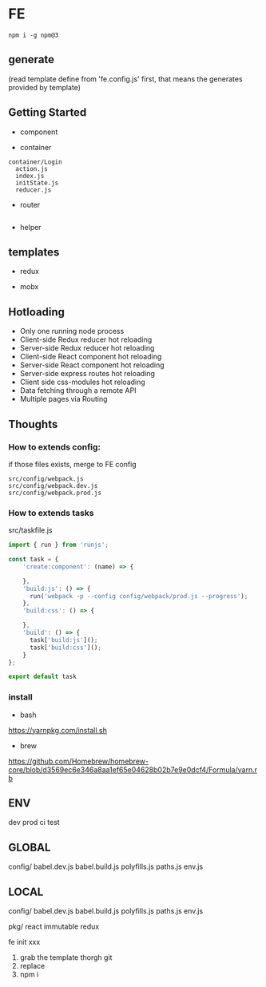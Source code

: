 # FE

`npm i -g npm@3`

## generate

(read template define from 'fe.config.js' first, that means the generates provided by template)

## Getting Started ##

- component

- container

```
container/Login
  action.js
  index.js
  initState.js
  reducer.js
```

- router

```
```

- helper

## templates

- redux

- mobx


## Hotloading

- Only one running node process
- Client-side Redux reducer hot reloading
- Server-side Redux reducer hot reloading
- Client-side React component hot reloading
- Server-side React component hot reloading
- Server-side express routes hot reloading
- Client side css-modules hot reloading
- Data fetching through a remote API
- Multiple pages via Routing

## Thoughts

### How to extends config:

if those files exists, merge to FE config

```
src/config/webpack.js
src/config/webpack.dev.js
src/config/webpack.prod.js
```

### How to extends tasks

src/taskfile.js

```js
import { run } from 'runjs';

const task = {
    'create:component': (name) => {

    },
    'build:js': () => {
      run('webpack -p --config config/webpack/prod.js --progress');
    },
    'build:css': () => {

    },
    'build': () => {
      task['build:js']();
      task['build:css']();
    }
};

export default task
```

### install

- bash

https://yarnpkg.com/install.sh

- brew

https://github.com/Homebrew/homebrew-core/blob/d3569ec6e346a8aa1ef65e04628b02b7e9e0dcf4/Formula/yarn.rb

## ENV
dev
prod
ci
test

## GLOBAL

config/
babel.dev.js
babel.build.js
polyfills.js
paths.js
env.js

## LOCAL

config/
babel.dev.js
babel.build.js
polyfills.js
paths.js
env.js

pkg/
react
immutable
redux


fe init xxx
1. grab the template thorgh git
2. replace
3. npm i
